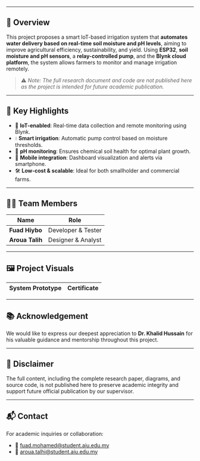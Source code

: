 
---

## 📌 Overview

This project proposes a smart IoT-based irrigation system that **automates water delivery based on real-time soil moisture and pH levels**, aiming to improve agricultural efficiency, sustainability, and yield. Using **ESP32**, **soil moisture and pH sensors**, a **relay-controlled pump**, and the **Blynk cloud platform**, the system allows farmers to monitor and manage irrigation remotely.

> ⚠️ *Note: The full research document and code are not published here as the project is intended for future academic publication.*

---

## 🎯 Key Highlights

- 📡 **IoT-enabled**: Real-time data collection and remote monitoring using Blynk.
- 💧 **Smart irrigation**: Automatic pump control based on moisture thresholds.
- 🧪 **pH monitoring**: Ensures chemical soil health for optimal plant growth.
- 📱 **Mobile integration**: Dashboard visualization and alerts via smartphone.
- 🛠️ **Low-cost & scalable**: Ideal for both smallholder and commercial farms.

---

## 👨‍💻 Team Members

| Name           | Role               |
|----------------|--------------------|
| **Fuad Hiybo** | Developer & Tester |
| **Aroua Talih**| Designer & Analyst |


---

## 🖼️ Project Visuals

| System Prototype | Certificate |
|------------------|-------------|


---

## 📚 Acknowledgement

We would like to express our deepest appreciation to **Dr. Khalid Hussain** for his valuable guidance and mentorship throughout this project.

---

## 🚫 Disclaimer

The full content, including the complete research paper, diagrams, and source code, is not published here to preserve academic integrity and support future official publication by our supervisor.

---

## 📬 Contact

For academic inquiries or collaboration:
- 📧 fuad.mohamed@student.aiu.edu.my
- 📧 aroua.talhi@student.aiu.edu.my
